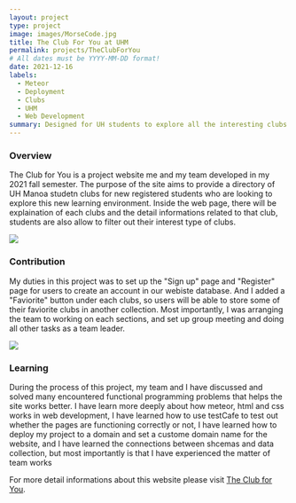 ```yaml
---
layout: project
type: project
image: images/MorseCode.jpg
title: The Club For You at UHM
permalink: projects/TheClubForYou
# All dates must be YYYY-MM-DD format!
date: 2021-12-16
labels:
  - Meteor 
  - Deployment
  - Clubs
  - UHM
  - Web Development 
summary: Designed for UH students to explore all the interesting clubs in campus
---
```


### Overview
The Club for You is a project website me and my team developed in my 2021 fall semester. The purpose of the site aims to provide a directory of UH Manoa studetn clubs for new registered students who are looking to explore this new learning environment. Inside the web page, there will be explaination of each clubs and the detail informations related to that club, students are also allow to filter out their interest type of clubs. 

<image src="/images/TCFYHomePage.png">

### Contribution
My duties in this project was to set up the "Sign up" page and "Register" page for users to create an account in our webiste database. And I added a "Faviorite" button under each clubs, so users will be able to store some of their faviorite clubs in another collection. Most importantly, I was arranging the team to working on each sections, and set up group meeting and doing all other tasks as a team leader.

<image src="/images/Favorite.png">
	
### Learning
During the process of this project, my team and I have discussed and solved many encountered functional programming problems that helps the site works better. I have learn more deeply about how meteor, html and css works in web development, I have learned how to use testCafe to test out whether the pages are functioning correctly or not, I have learned how to deploy my project to a domain and set a custome domain name for the website, and I have learned the connections between shcemas and data collection, but most importantly is that I have experienced the matter of team works

For more detail informations about this website please visit [The Club for You](https://the-club-for-you.github.io/).

